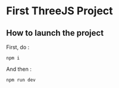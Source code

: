 # First ThreeJS Project

## How to launch the project

First, do :
```
npm i
```

And then :
```
npm run dev
```
